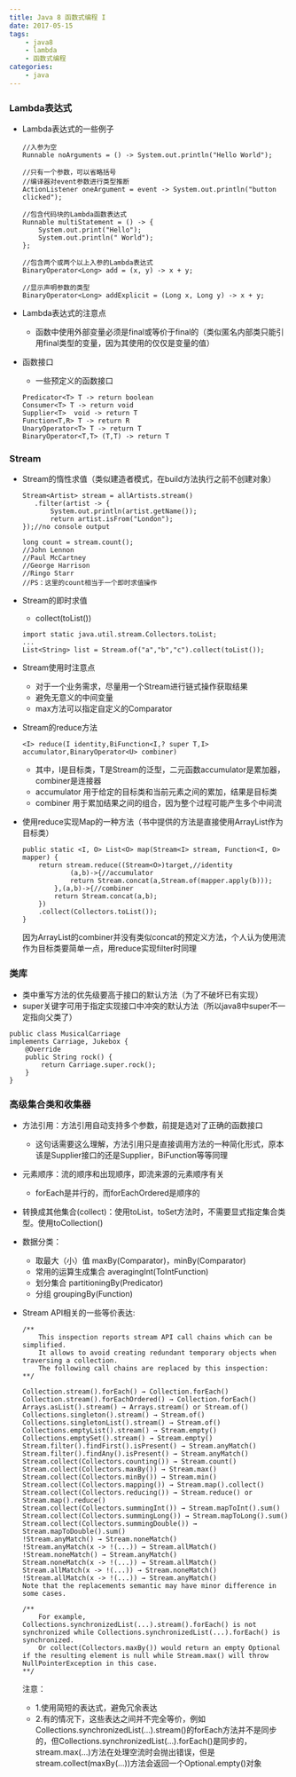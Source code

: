 ```yaml
---
title: Java 8 函数式编程 I
date: 2017-05-15
tags: 
	- java8
	- lambda
	- 函数式编程
categories: 
	- java
---
```

### Lambda表达式
 - Lambda表达式的一些例子
    ```
    //入参为空
    Runnable noArguments = () -> System.out.println("Hello World"); 
    
    //只有一个参数，可以省略括号
    //编译器对event参数进行类型推断
    ActionListener oneArgument = event -> System.out.println("button clicked"); 
    
    //包含代码块的Lambda函数表达式
    Runnable multiStatement = () -> { 
        System.out.print("Hello");
        System.out.println(" World");
    };
    
    //包含两个或两个以上入参的Lambda表达式
    BinaryOperator<Long> add = (x, y) -> x + y;
    
    //显示声明参数的类型
    BinaryOperator<Long> addExplicit = (Long x, Long y) -> x + y; 
    
    ```
- Lambda表达式的注意点
    - 函数中使用外部变量必须是final或等价于final的（类似匿名内部类只能引用final类型的变量，因为其使用的仅仅是变量的值）

- 函数接口
    - 一些预定义的函数接口
    ```
    Predicator<T> T -> return boolean
    Consumer<T> T -> return void
    Supplier<T>  void -> return T
    Function<T,R> T -> return R 
    UnaryOperator<T> T -> return T
    BinaryOperator<T,T> (T,T) -> return T
    ```

### Stream
 - Stream的惰性求值（类似建造者模式，在build方法执行之前不创建对象）
     ```
     Stream<Artist> stream = allArtists.stream()
        .filter(artist -> {
            System.out.println(artist.getName());
            return artist.isFrom("London");
    });//no console output
    
    long count = stream.count();
    //John Lennon
    //Paul McCartney
    //George Harrison
    //Ringo Starr
    //PS：这里的count相当于一个即时求值操作
     ```
     
- Stream的即时求值
    - collect(toList())
    ```
    import static java.util.stream.Collectors.toList;
    ...
    List<String> list = Stream.of("a","b","c").collect(toList());
    ```
- Stream使用时注意点
    - 对于一个业务需求，尽量用一个Stream进行链式操作获取结果
    - 避免无意义的中间变量
    - max方法可以指定自定义的Comparator

- Stream的reduce方法
    ```
    <I> reduce(I identity,BiFunction<I,? super T,I> accumulator,BinaryOperator<U> combiner)
    ```
    - 其中，I是目标类，T是Stream的泛型，二元函数accumulator是累加器，combiner是连接器
    - accumulator 用于给定的目标类和当前元素之间的累加，结果是目标类
    - combiner 用于累加结果之间的组合，因为整个过程可能产生多个中间流
    
- 使用reduce实现Map的一种方法（书中提供的方法是直接使用ArrayList作为目标类）
    ```
    public static <I, O> List<O> map(Stream<I> stream, Function<I, O> mapper) {
        return stream.reduce((Stream<O>)target,//identity
                (a,b)->{//accumulator
                return Stream.concat(a,Stream.of(mapper.apply(b)));
            },(a,b)->{//combiner
            return Stream.concat(a,b);
        })
        .collect(Collectors.toList());
    }
    ```
    
    因为ArrayList的combiner并没有类似concat的预定义方法，个人认为使用流作为目标类要简单一点，用reduce实现filter时同理

### 类库

- 类中重写方法的优先级要高于接口的默认方法（为了不破坏已有实现）
- super关键字可用于指定实现接口中冲突的默认方法（所以java8中super不一定指向父类了）
```
public class MusicalCarriage
implements Carriage, Jukebox {
    @Override
    public String rock() {
        return Carriage.super.rock();
    }
}
```

### 高级集合类和收集器

- 方法引用：方法引用自动支持多个参数，前提是选对了正确的函数接口
    - 这句话需要这么理解，方法引用只是直接调用方法的一种简化形式，原本该是Supplier接口的还是Supplier，BiFunction等等同理

- 元素顺序：流的顺序和出现顺序，即流来源的元素顺序有关
    - forEach是并行的，而forEachOrdered是顺序的

- 转换成其他集合(collect)：使用toList，toSet方法时，不需要显式指定集合类型。使用toCollection()

- 数据分类：
    - 取最大（小）值 maxBy(Comparator)，minBy(Comparator)
    - 常用的运算生成集合 averagingInt(ToIntFunction)
    - 划分集合 partitioningBy(Predicator)
    - 分组 groupingBy(Function)

- Stream API相关的一些等价表达:
    ```
    /**
        This inspection reports stream API call chains which can be simplified. 
        It allows to avoid creating redundant temporary objects when traversing a collection.
        The following call chains are replaced by this inspection:
    **/
    
    Collection.stream().forEach() → Collection.forEach()
    Collection.stream().forEachOrdered() → Collection.forEach()
    Arrays.asList().stream() → Arrays.stream() or Stream.of()
    Collections.singleton().stream() → Stream.of()
    Collections.singletonList().stream() → Stream.of()
    Collections.emptyList().stream() → Stream.empty()
    Collections.emptySet().stream() → Stream.empty()
    Stream.filter().findFirst().isPresent() → Stream.anyMatch()
    Stream.filter().findAny().isPresent() → Stream.anyMatch()
    Stream.collect(Collectors.counting()) → Stream.count()
    Stream.collect(Collectors.maxBy()) → Stream.max()
    Stream.collect(Collectors.minBy()) → Stream.min()
    Stream.collect(Collectors.mapping()) → Stream.map().collect()
    Stream.collect(Collectors.reducing()) → Stream.reduce() or Stream.map().reduce()
    Stream.collect(Collectors.summingInt()) → Stream.mapToInt().sum()
    Stream.collect(Collectors.summingLong()) → Stream.mapToLong().sum()
    Stream.collect(Collectors.summingDouble()) → Stream.mapToDouble().sum()
    !Stream.anyMatch() → Stream.noneMatch()
    !Stream.anyMatch(x -> !(...)) → Stream.allMatch()
    !Stream.noneMatch() → Stream.anyMatch()
    Stream.noneMatch(x -> !(...)) → Stream.allMatch()
    Stream.allMatch(x -> !(...)) → Stream.noneMatch()
    !Stream.allMatch(x -> !(...)) → Stream.anyMatch()
    Note that the replacements semantic may have minor difference in some cases. 
    
    /**
        For example, Collections.synchronizedList(...).stream().forEach() is not synchronized while Collections.synchronizedList(...).forEach() is synchronized. 
        Or collect(Collectors.maxBy()) would return an empty Optional if the resulting element is null while Stream.max() will throw NullPointerException in this case.
    **/
    
    ```
    注意：
    - 1.使用简短的表达式，避免冗余表达
    - 2.有的情况下，这些表达之间并不完全等价，例如Collections.synchronizedList(...).stream()的forEach方法并不是同步的，但Collections.synchronizedList(...).forEach()是同步的，stream.max(...)方法在处理空流时会抛出错误，但是stream.collect(maxBy(...))方法会返回一个Optional<T>.empty()对象
    

    
    